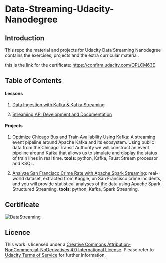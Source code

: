 # Data-Streaming-Udacity-Nanodegree

## Introduction

This repo the material and projects for Udacity Data Streaming Nanodegree contains the exercises, projects and the extra curricular material.

this is the link for the certificate: https://confirm.udacity.com/QPLCM63E


## Table of Contents

#### Lessons 

1. [Data Ingestion with Kafka & Kafka Streaming](https://github.com/nesreensada/Data-Streaming-Udacity-Nanodegree/tree/master/Part1_Data_Ingestion_with_Kafka_%26_Kafka_Streaming)

2. [Streaming API Development and Documentation](https://github.com/nesreensada/Data-Streaming-Udacity-Nanodegree/tree/master/Part2_Apache_Spark_and_Spark_Streaming)

#### Projects

1. [Optimize Chicago Bus
and Train Availability
Using Kafka](https://github.com/nesreensada/Data-Streaming-Udacity-Nanodegree/tree/master/Projects/Optimizing_public_transportation): A streaming event pipeline around Apache Kafka and its ecosystem. Using public data from the Chicago Transit Authority we will construct an event pipeline around Kafka that allows us to simulate and display the status of train lines in real time. **tools**: python, Kafka, Faust Stream processor and KSQL.

2. [Analyze San Francisco Crime Rate with Apache Spark Streaming](https://github.com/nesreensada/Data-Streaming-Udacity-Nanodegree/tree/master/Projects/SF_crime_statistics_with_spark_Streaming): real-world dataset, extracted from Kaggle, on San Francisco crime incidents, and you will provide statistical analyses of the data using Apache Spark Structured Streaming. **tools**: python, Kafka, Spark Streaming.



## Certificate

![DataStreaming](https://github.com/nesreensada/Data-Streaming-Udacity-Nanodegree/blob/master/certificate.png)


## Licence 
This work is licensed under a [Creative Commons Attribution-NonCommercial-NoDerivatives 4.0 International License](https://creativecommons.org/licenses/by-nc-nd/4.0/). Please refer to [Udacity Terms of Service](https://www.udacity.com/legal) for further information.